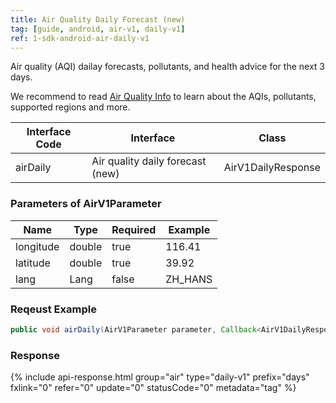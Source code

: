 ```yaml
---
title: Air Quality Daily Forecast (new)
tag: [guide, android, air-v1, daily-v1]
ref: 1-sdk-android-air-daily-v1
---
```


Air quality (AQI) dailay forecasts, pollutants, and health advice for the next 3 days.

We recommend to read [Air Quality Info](/en/docs/resource/air-info/) to learn about the AQIs, pollutants, supported regions and more.

| Interface Code | Interface                         | Class       |
| --------------- | ---------------------------- | ------------ |
| airDaily | Air quality daily forecast (new)    | AirV1DailyResponse |

### Parameters of AirV1Parameter

| Name   | Type | Required | Example |
| -------- | -------- | ---- | ------ |
| longitude | double | true | 116.41 |
| latitude | double | true | 39.92 |
| lang | Lang | false | ZH_HANS |

### Reqeust Example

```java
public void airDaily(AirV1Parameter parameter, Callback<AirV1DailyResponse> callback);
```

### Response

{% include api-response.html group="air" type="daily-v1" prefix="days" fxlink="0" refer="0" update="0" statusCode="0" metadata="tag"  %}
